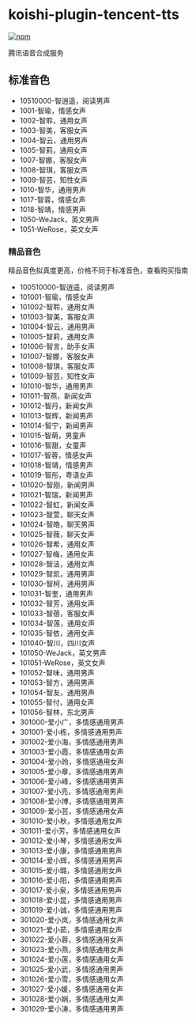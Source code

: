 # koishi-plugin-tencent-tts

[![npm](https://img.shields.io/npm/v/koishi-plugin-tencent-tts?style=flat-square)](https://www.npmjs.com/package/koishi-plugin-tencent-tts)

腾讯语音合成服务


## 标准音色

* 10510000-智逍遥，阅读男声
* 1001-智瑜，情感女声
* 1002-智聆，通用女声
* 1003-智美，客服女声
* 1004-智云，通用男声
* 1005-智莉，通用女声
* 1007-智娜，客服女声
* 1008-智琪，客服女声
* 1009-智芸，知性女声
* 1010-智华，通用男声
* 1017-智蓉，情感女声
* 1018-智靖，情感男声
* 1050-WeJack，英文男声
* 1051-WeRose，英文女声
### 精品音色


精品音色拟真度更高，价格不同于标准音色，查看购买指南
* 100510000-智逍遥，阅读男声
* 101001-智瑜，情感女声
* 101002-智聆，通用女声
* 101003-智美，客服女声
* 101004-智云，通用男声
* 101005-智莉，通用女声
* 101006-智言，助手女声
* 101007-智娜，客服女声
* 101008-智琪，客服女声
* 101009-智芸，知性女声
* 101010-智华，通用男声
* 101011-智燕，新闻女声
* 101012-智丹，新闻女声
* 101013-智辉，新闻男声
* 101014-智宁，新闻男声
* 101015-智萌，男童声
* 101016-智甜，女童声
* 101017-智蓉，情感女声
* 101018-智靖，情感男声
* 101019-智彤，粤语女声
* 101020-智刚，新闻男声
* 101021-智瑞，新闻男声
* 101022-智虹，新闻女声
* 101023-智萱，聊天女声
* 101024-智皓，聊天男声
* 101025-智薇，聊天女声
* 101026-智希，通用女声
* 101027-智梅，通用女声
* 101028-智洁，通用女声
* 101029-智凯，通用男声
* 101030-智柯，通用男声
* 101031-智奎，通用男声
* 101032-智芳，通用女声
* 101033-智蓓，客服女声
* 101034-智莲，通用女声
* 101035-智依，通用女声
* 101040-智川，四川女声
* 101050-WeJack，英文男声
* 101051-WeRose，英文女声
* 101052-智味，通用男声
* 101053-智方，通用男声
* 101054-智友，通用男声
* 101055-智付，通用女声
* 101056-智林，东北男声
* 301000-爱小广，多情感通用男声
* 301001-爱小栋，多情感通用男声
* 301002-爱小海，多情感通用男声
* 301003-爱小霞，多情感通用女声
* 301004-爱小玲，多情感通用女声
* 301005-爱小章，多情感通用男声
* 301006-爱小峰，多情感通用男声
* 301007-爱小亮，多情感通用男声
* 301008-爱小博，多情感通用男声
* 301009-爱小芸，多情感通用女声
* 301010-爱小秋，多情感通用女声
* 301011-爱小芳，多情感通用女声
* 301012-爱小琴，多情感通用女声
* 301013-爱小康，多情感通用男声
* 301014-爱小辉，多情感通用男声
* 301015-爱小璐，多情感通用女声
* 301016-爱小阳，多情感通用男声
* 301017-爱小泉，多情感通用男声
* 301018-爱小昆，多情感通用男声
* 301019-爱小诚，多情感通用男声
* 301020-爱小岚，多情感通用女声
* 301021-爱小茹，多情感通用女声
* 301022-爱小蓉，多情感通用女声
* 301023-爱小燕，多情感通用女声
* 301024-爱小莲，多情感通用女声
* 301025-爱小武，多情感通用男声
* 301026-爱小雪，多情感通用女声
* 301027-爱小媛，多情感通用女声
* 301028-爱小娴，多情感通用女声
* 301029-爱小涛，多情感通用男声

